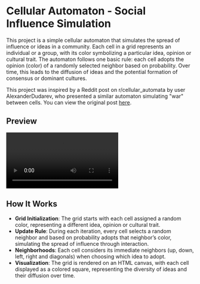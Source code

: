 # Cellular Automaton - Social Influence Simulation

This project is a simple cellular automaton that simulates the spread of influence or ideas in a community. Each cell in a grid represents an individual or a group, with its color symbolizing a particular idea, opinion or cultural trait. The automaton follows one basic rule: each cell adopts the opinion (color) of a randomly selected neighbor based on probability. Over time, this leads to the diffusion of ideas and the potential formation of consensus or dominant cultures.

This project was inspired by a Reddit post on r/cellular_automata by user AlexanderDudarev, who presented a similar automaton simulating "war" between cells. You can view the original post [here](https://www.reddit.com/r/cellular_automata/comments/1bmicq6/a_simple_cellular_automaton_that_simulates_war/).

## Preview

<video src="https://github.com/user-attachments/assets/ea6c7540-1c15-41bc-a043-8a0ff92daaa1"></video>

## How It Works

- **Grid Initialization**: The grid starts with each cell assigned a random color, representing a different idea, opinion or cultural trait.
- **Update Rule**: During each iteration, every cell selects a random neighbor and based on probability adopts that neighbor’s color, simulating the spread of influence through interaction.
- **Neighborhoods**: Each cell considers its immediate neighbors (up, down, left, right and diagonals) when choosing which idea to adopt.
- **Visualization**: The grid is rendered on an HTML canvas, with each cell displayed as a colored square, representing the diversity of ideas and their diffusion over time.
